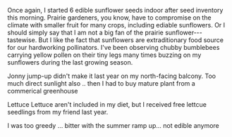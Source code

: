 Once again, I started 6 edible sunflower seeds indoor after seed inventory this morning. Prairie gardeners, you know, have to compromise on the climate with smaller fruit for many crops, including ediable sunflowers. Or I should simply say that I am not a big fan of the prairie sunflower---tastewise. But I like the fact that sunflowers are extraditionary food source for our hardworking pollinators. I've been observing chubby bumblebees carrying yellow pollen on their tiny legs many times buzzing on my sunflowers during the last growing season. 


Jonny jump-up 
didn't make it last year on my north-facing balcony. Too much direct sunlight also .. then I had to buy mature plant from a commerical greenhouse 


Lettuce 
Lettuce aren't included in my diet, but I received free lettcue seedlings from my friend last year. 

I was too greedy ... bitter with the summer ramp up... not edible anymore 

